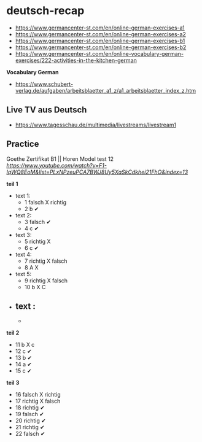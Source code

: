 # deutsch-recap

- https://www.germancenter-st.com/en/online-german-exercises-a1
- https://www.germancenter-st.com/en/online-german-exercises-a2
- https://www.germancenter-st.com/en/online-german-exercises-b1
- https://www.germancenter-st.com/en/online-german-exercises-b2
- https://www.germancenter-st.com/en/online-vocabulary-german-exercises/222-activities-in-the-kitchen-german

**Vocabulary German**

- https://www.schubert-verlag.de/aufgaben/arbeitsblaetter_a1_z/a1_arbeitsblaetter_index_z.htm

## Live TV aus Deutsch

- https://www.tagesschau.de/multimedia/livestreams/livestream1



## Practice

Goethe Zertifikat B1 || Horen Model test 12 _https://www.youtube.com/watch?v=F1-IqWQ8EoM&list=PLxNPzeuPCA7BWJ8Uy5XaSkCdkhei21FhO&index=13_

**teil 1**
- text 1: 
	- 1 falsch X richtig
	- 2 b	   ✔ 
- text 2: 
	- 3 falsch ✔
	- 4 c	   ✔
- text 3: 
	- 5 richtig X
	- 6 c	   ✔
- text 4: 
	- 7 richtig X falsch
	- 8 A	    X
- text 5: 
	- 9 richtig X falsch
	- 10 b	    X C
- text : 
	- 
	-

**teil 2**

- 11 b	X c 
- 12 c  ✔
- 13 b	✔
- 14 a	✔
- 15 c	✔

**teil 3**

- 16 falsch	X richtig
- 17 richtig	X falsch
- 18 richtig	✔
- 19 falsch	✔
- 20 richtig	✔
- 21 richtig	✔
- 22 falsch	✔


